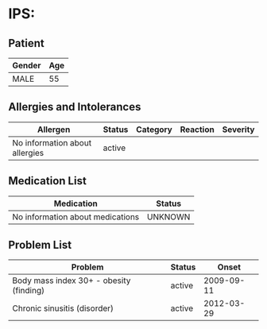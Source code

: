 # IPS:

## Patient

|Gender|Age|
|---|---|
|MALE|55|

## Allergies and Intolerances

|Allergen|Status|Category|Reaction|Severity|
|---|---|---|---|---|
|No information about allergies|active||||

## Medication List

|Medication|Status|
|---|---|
|No information about medications|UNKNOWN|

## Problem List

|Problem|Status|Onset|
|---|---|---|
|Body mass index 30+ - obesity (finding)|active|2009-09-11|
|Chronic sinusitis (disorder)|active|2012-03-29|
